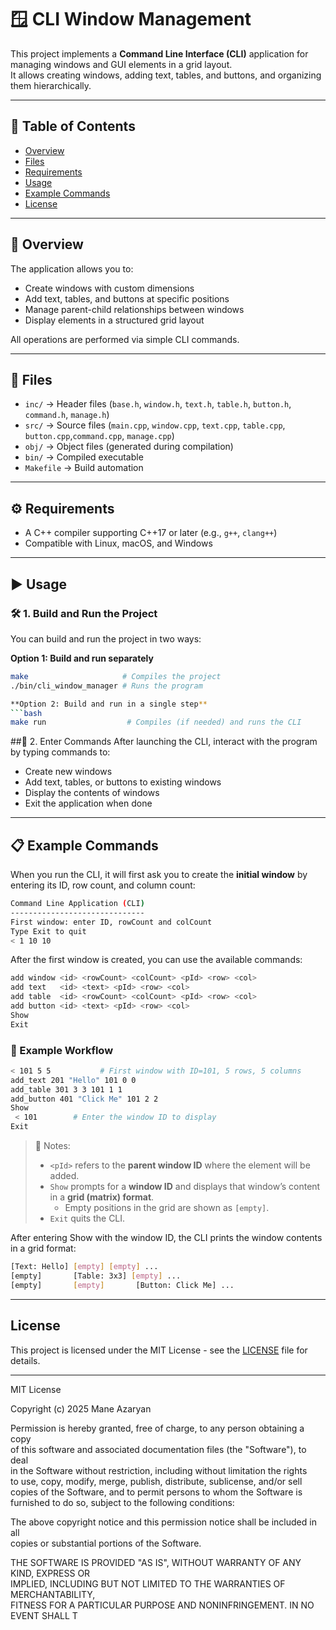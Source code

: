 # 🪟 CLI Window Management

This project implements a **Command Line Interface (CLI)** application for managing windows and GUI elements in a grid layout.  
It allows creating windows, adding text, tables, and buttons, and organizing them hierarchically.

---

## 📑 Table of Contents
- [Overview](#overview)  
- [Files](#files)  
- [Requirements](#requirements)  
- [Usage](#usage)  
- [Example Commands](#example-commands)  
- [License](#license)  

---

## 📌 Overview
The application allows you to:
- Create windows with custom dimensions  
- Add text, tables, and buttons at specific positions  
- Manage parent-child relationships between windows  
- Display elements in a structured grid layout  

All operations are performed via simple CLI commands.

---

## 📂 Files
- `inc/` → Header files (`base.h`, `window.h`, `text.h`, `table.h`, `button.h`, `command.h`, `manage.h`)  
- `src/` → Source files (`main.cpp`, `window.cpp`, `text.cpp`, `table.cpp`, `button.cpp`,`command.cpp`, `manage.cpp`)  
- `obj/` → Object files (generated during compilation)  
- `bin/` → Compiled executable  
- `Makefile` → Build automation  

---

## ⚙️ Requirements
- A C++ compiler supporting C++17 or later (e.g., `g++`, `clang++`)  
- Compatible with Linux, macOS, and Windows  

---

## ▶️ Usage

### 🛠️ 1. Build and Run the Project

You can build and run the project in two ways:

**Option 1: Build and run separately**
```bash
make                     # Compiles the project
./bin/cli_window_manager # Runs the program

**Option 2: Build and run in a single step**
```bash
make run                  # Compiles (if needed) and runs the CLI
```
##👀 2. Enter Commands
After launching the CLI, interact with the program by typing commands to:
- Create new windows
- Add text, tables, or buttons to existing windows
- Display the contents of windows
- Exit the application when done

---

## 📋 Example Commands

When you run the CLI, it will first ask you to create the **initial window** by entering its ID, row count, and column count:

```bash
Command Line Application (CLI)
------------------------------
First window: enter ID, rowCount and colCount
Type Exit to quit
< 1 10 10
```
After the first window is created, you can use the available commands:
```bash
add window <id> <rowCount> <colCount> <pId> <row> <col>
add text   <id> <text> <pId> <row> <col>
add table  <id> <rowCount> <colCount> <pId> <row> <col>
add button <id> <text> <pId> <row> <col>
Show
Exit
```
### 📖 Example Workflow

```bash
< 101 5 5           # First window with ID=101, 5 rows, 5 columns
add_text 201 "Hello" 101 0 0
add_table 301 3 3 101 1 1
add_button 401 "Click Me" 101 2 2
Show
 < 101        # Enter the window ID to display
Exit
```
> 📝 Notes:
> - `<pId>` refers to the **parent window ID** where the element will be added.
> - `Show` prompts for a **window ID** and displays that window’s content in a **grid (matrix) format**.
>   - Empty positions in the grid are shown as `[empty]`.
> - `Exit` quits the CLI.

After entering Show with the window ID, the CLI prints the window contents in a grid format:
```bash
[Text: Hello] [empty] [empty] ...
[empty]       [Table: 3x3] [empty] ...
[empty]       [empty]       [Button: Click Me] ...
```
---
## License

This project is licensed under the MIT License - see the [LICENSE](LICENSE) file for details.

---

MIT License

Copyright (c) 2025 Mane Azaryan

Permission is hereby granted, free of charge, to any person obtaining a copy  
of this software and associated documentation files (the "Software"), to deal  
in the Software without restriction, including without limitation the rights  
to use, copy, modify, merge, publish, distribute, sublicense, and/or sell  
copies of the Software, and to permit persons to whom the Software is  
furnished to do so, subject to the following conditions:

The above copyright notice and this permission notice shall be included in all  
copies or substantial portions of the Software.

THE SOFTWARE IS PROVIDED "AS IS", WITHOUT WARRANTY OF ANY KIND, EXPRESS OR  
IMPLIED, INCLUDING BUT NOT LIMITED TO THE WARRANTIES OF MERCHANTABILITY,  
FITNESS FOR A PARTICULAR PURPOSE AND NONINFRINGEMENT. IN NO EVENT SHALL T
